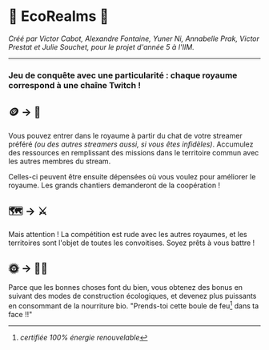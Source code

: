 # 👑 EcoRealms 🌿
_Créé par Victor Cabot, Alexandre Fontaine, Yuner Ni, Annabelle Prak, Victor Prestat et Julie Souchet, pour le projet d'année 5 à l'IIM._
___

### Jeu de conquête avec une particularité : chaque royaume correspond à une chaîne Twitch !

## 🪙 → 🏰
Vous pouvez entrer dans le royaume à partir du chat de votre streamer préféré _(ou des autres streamers aussi, si vous êtes infidèles)_. Accumulez des ressources en remplissant des missions dans le territoire commun avec les autres membres du stream.

Celles-ci peuvent être ensuite dépensées où vous voulez pour améliorer le royaume. Les grands chantiers demanderont de la coopération !

## 🗺️ → ⚔️
Mais attention ! La compétition est rude avec les autres royaumes, et les territoires sont l'objet de toutes les convoitises. Soyez prêts à vous battre !

## 🌞 → 🧙‍♂️
Parce que les bonnes choses font du bien, vous obtenez des bonus en suivant des modes de construction écologiques, et devenez plus puissants en consommant de la nourriture bio. "Prends-toi cette boule de feu[^1] dans ta face !!"
[^1]: *certifiée 100% énergie renouvelable*
